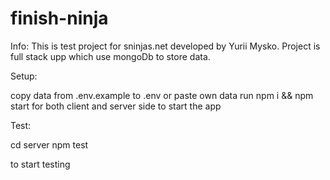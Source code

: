 # finish-ninja
Info:
This is test project for sninjas.net developed by Yurii Mysko.
Project is full stack upp which use mongoDb to store data.


Setup:

copy data from .env.example to .env or paste own data
run npm i && npm start for both client and server side to start the app

Test:

cd server
npm test

to start testing
